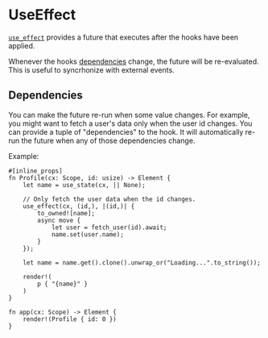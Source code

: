 # UseEffect

[`use_effect`](https://docs.rs/dioxus-hooks/latest/dioxus_hooks/fn.use_effect.html) provides a future that executes after the hooks have been applied.

Whenever the hooks [dependencies](#dependencies) change, the future will be re-evaluated. This is useful to syncrhonize with external events.

## Dependencies

You can make the future re-run when some value changes. For example, you might want to fetch a user's data only when the user id changes. You can provide a tuple of "dependencies" to the hook. It will automatically re-run the future when any of those dependencies change.

Example:

```rust, no_run
#[inline_props]
fn Profile(cx: Scope, id: usize) -> Element {
    let name = use_state(cx, || None);

    // Only fetch the user data when the id changes.
    use_effect(cx, (id,), |(id,)| {
        to_owned![name];
        async move {
            let user = fetch_user(id).await;
            name.set(user.name);
        }
    });

    let name = name.get().clone().unwrap_or("Loading...".to_string());

    render!(
        p { "{name}" }
    )
}

fn app(cx: Scope) -> Element {
    render!(Profile { id: 0 })
}
```
